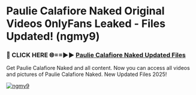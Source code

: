 # Paulie Calafiore Naked Original Videos 0nlyFans Leaked - Files Updated! (ngmy9)

<h3>🔴 CLICK HERE 🌐==►► <a href="https://tinyurl.com/up5wt9bj" rel="nofollow">Paulie Calafiore Naked Updated Files</a></h3>

Get Paulie Calafiore Naked and all content. Now you can access all videos and pictures of Paulie Calafiore Naked. New Updated Files 2025!

[![ngmy9](https://i.imgur.com/ABiUzMV.gif)](https://tinyurl.com/up5wt9bj)
